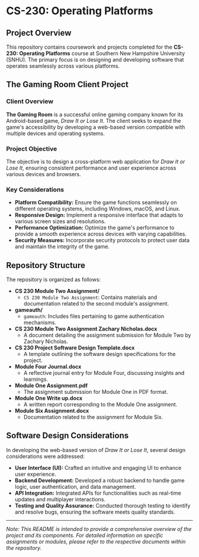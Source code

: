 # CS-230: Operating Platforms

## Project Overview

This repository contains coursework and projects completed for the **CS-230: Operating Platforms** course at Southern New Hampshire University (SNHU). The primary focus is on designing and developing software that operates seamlessly across various platforms.

## The Gaming Room Client Project

### Client Overview

**The Gaming Room** is a successful online gaming company known for its Android-based game, _Draw It or Lose It_. The client seeks to expand the game's accessibility by developing a web-based version compatible with multiple devices and operating systems.

### Project Objective

The objective is to design a cross-platform web application for _Draw It or Lose It_, ensuring consistent performance and user experience across various devices and browsers.

### Key Considerations

- **Platform Compatibility:** Ensure the game functions seamlessly on different operating systems, including Windows, macOS, and Linux.
- **Responsive Design:** Implement a responsive interface that adapts to various screen sizes and resolutions.
- **Performance Optimization:** Optimize the game's performance to provide a smooth experience across devices with varying capabilities.
- **Security Measures:** Incorporate security protocols to protect user data and maintain the integrity of the game.

## Repository Structure

The repository is organized as follows:

- **CS 230 Module Two Assignment/**
  - `CS 230 Module Two Assignment`: Contains materials and documentation related to the second module's assignment.
- **gameauth/**
  - `gameauth`: Includes files pertaining to game authentication mechanisms.
- **CS 230 Module Two Assignment Zachary Nicholas.docx**
  - A document detailing the assignment submission for Module Two by Zachary Nicholas.
- **CS 230 Project Software Design Template.docx**
  - A template outlining the software design specifications for the project.
- **Module Four Journal.docx**
  - A reflective journal entry for Module Four, discussing insights and learnings.
- **Module One Assignment.pdf**
  - The assignment submission for Module One in PDF format.
- **Module One Write up.docx**
  - A written report corresponding to the Module One assignment.
- **Module Six Assignment.docx**
  - Documentation related to the assignment for Module Six.

## Software Design Considerations

In developing the web-based version of _Draw It or Lose It_, several design considerations were addressed:

- **User Interface (UI):** Crafted an intuitive and engaging UI to enhance user experience.
- **Backend Development:** Developed a robust backend to handle game logic, user authentication, and data management.
- **API Integration:** Integrated APIs for functionalities such as real-time updates and multiplayer interactions.
- **Testing and Quality Assurance:** Conducted thorough testing to identify and resolve bugs, ensuring the software meets quality standards.

---

_Note: This README is intended to provide a comprehensive overview of the project and its components. For detailed information on specific assignments or modules, please refer to the respective documents within the repository._
